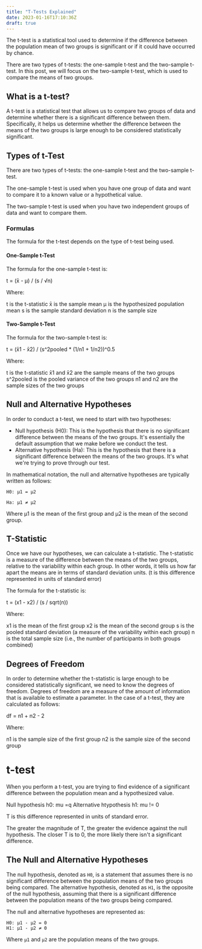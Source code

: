 ```yaml
---
title: "T-Tests Explained"
date: 2023-01-16T17:10:36Z
draft: true
---
```


The t-test is a statistical tool used to determine if the difference between the population mean of two groups is significant or if it could have occurred by chance.

There are two types of t-tests: the one-sample t-test and the two-sample t-test. In this post, we will focus on the two-sample t-test, which is used to compare the means of two groups.

## What is a t-test?

A t-test is a statistical test that allows us to compare two groups of data and determine whether there is a significant difference between them. Specifically, it helps us determine whether the difference between the means of the two groups is large enough to be considered statistically significant.

## Types of t-Test

There are two types of t-tests: the one-sample t-test and the two-sample t-test.

The one-sample t-test is used when you have one group of data and want to compare it to a known value or a hypothetical value.

The two-sample t-test is used when you have two independent groups of data and want to compare them.

### Formulas
The formula for the t-test depends on the type of t-test being used.

#### One-Sample t-Test
The formula for the one-sample t-test is:

t = (x̄ - μ) / (s / √n)

Where:

t is the t-statistic
x̄ is the sample mean
μ is the hypothesized population mean
s is the sample standard deviation
n is the sample size

#### Two-Sample t-Test
The formula for the two-sample t-test is:

t = (x̄1 - x̄2) / (s^2pooled * (1/n1 + 1/n2))^0.5

Where:

t is the t-statistic
x̄1 and x̄2 are the sample means of the two groups
s^2pooled is the pooled variance of the two groups
n1 and n2 are the sample sizes of the two groups

## Null and Alternative Hypotheses

In order to conduct a t-test, we need to start with two hypotheses:

- Null hypothesis (H0): This is the hypothesis that there is no significant difference between the means of the two groups. It's essentially the default assumption that we make before we conduct the test.
- Alternative hypothesis (Ha): This is the hypothesis that there is a significant difference between the means of the two groups. It's what we're trying to prove through our test.

In mathematical notation, the null and alternative hypotheses are typically written as follows:

```
H0: μ1 = μ2

Ha: μ1 ≠ μ2
```
Where μ1 is the mean of the first group and μ2 is the mean of the second group.



## T-Statistic

Once we have our hypotheses, we can calculate a t-statistic. The t-statistic is a measure of the difference between the means of the two groups, relative to the variability within each group. In other words, it tells us how far apart the means are in terms of standard deviation units. (t is this difference represented in units of standard error)

The formula for the t-statistic is:

t = (x1 - x2) / (s / sqrt(n))

Where:

x1 is the mean of the first group
x2 is the mean of the second group
s is the pooled standard deviation (a measure of the variability within each group)
n is the total sample size (i.e., the number of participants in both groups combined)


## Degrees of Freedom

In order to determine whether the t-statistic is large enough to be considered statistically significant, we need to know the degrees of freedom. Degrees of freedom are a measure of the amount of information that is available to estimate a parameter. In the case of a t-test, they are calculated as follows:

df = n1 + n2 - 2

Where:

n1 is the sample size of the first group
n2 is the sample size of the second group

# t-test

When you perform a t-test, you are trying to find evidence of a significant difference between the population mean and a hypothesized value. 

Null hypothesis h0: mu =q
Alternative htypothesis h1: mu != 0 

T is this difference represented in units of standard error. 

The greater the magnitude of T, the greater the evidence against the null hypothesis. The closer T is to 0, the more likely there isn't a significant difference.


## The Null and Alternative Hypotheses

The null hypothesis, denoted as `H0`, is a statement that assumes there is no significant difference between the population means of the two groups being compared. The alternative hypothesis, denoted as `H1`, is the opposite of the null hypothesis, assuming that there is a significant difference between the population means of the two groups being compared.

The null and alternative hypotheses are represented as:

```
H0: μ1 - μ2 = 0
H1: μ1 - μ2 ≠ 0
```
Where `μ1` and `μ2` are the population means of the two groups.